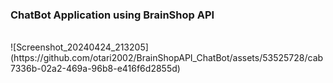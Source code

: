 ### ChatBot Application using BrainShop API

<br/>
![Screenshot_20240424_213205](https://github.com/otari2002/BrainShopAPI_ChatBot/assets/53525728/cab7336b-02a2-469a-96b8-e416f6d2855d)
